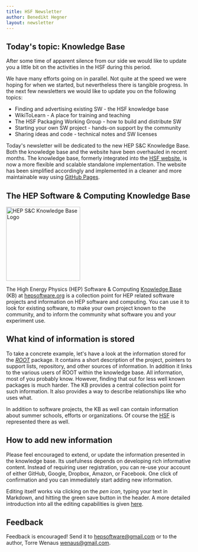 ```yaml
---
title: HSF Newsletter
author: Benedikt Hegner
layout: newsletter
---
```


## Today's topic: Knowledge Base

After some time of apparent silence from our side we would like to update
you a little bit on the activities in the HSF during this period.

We have many efforts going on in parallel. Not quite at the speed we were
hoping for when we started, but nevertheless there is tangible progress.
In the next few newsletters we would like to update you on the following topics:

   * Finding and advertising existing SW - the HSF knowledge base
   * WikiToLearn - A place for training and teaching
   * The HSF Packaging Working Group - how to build and distribute SW
   * Starting your own SW project - hands-on support by the community
   * Sharing ideas and code - technical notes and SW licenses

Today's newsletter will be dedicated to the new HEP S&C Knowledge Base.
Both the knowledge base and the website have been overhauled in recent months.
The knowledge base, formerly integrated into the [HSF website](www.hepsoftwarefoundation.org),
is now a more flexible and scalable standalone implementation. The website has
been simplified accordingly and implemented in a cleaner and more maintainable
way using [GitHub Pages](https://pages.github.com/).

## The HEP Software & Computing Knowledge Base

<img src="http://www.hepsoftware.org/sw/static/hepsoftware-logo-white-400.jpg" alt="HEP S&C Knowledge Base Logo" width="200">

The High Energy Physics (HEP) Software & Computing [Knowledge Base](https://en.wikipedia.org/wiki/Knowledge_base) (KB) at [hepsoftware.org](http://hepsoftware.org) is a collection point for HEP related software projects and information on HEP software and computing. You can use it to look for existing software, to make your own project known to the community, and to inform the community what software you and your experiment use.


## What kind of information is stored

To take a concrete example, let's have a look at the information stored for the
*[ROOT](http://hepsoftware.org/e/root)* package. It contains a short description
of the project, pointers to support lists, repository, and other sources of
information. In addition it links to the various users of ROOT within the knowledge
base. All information, most of you probably know.
However, finding that out for less well known packages is much harder. The KB provides a central collection point for such information. It also provides a way to describe relationships like who uses what.

In addition to software projects, the KB as well can contain information about
summer schools, efforts or organizations. Of course the [HSF](http://hepsoftware.org/e/hsf)
is represented there as well.

## How to add new information

Please feel encouraged to extend, or update the information presented in the knowledge base. Its usefulness depends on developing rich informative content. Instead of requiring user registration, you can re-use your account of either GitHub, Google, Dropbox, Amazon, or Facebook. One click of confirmation and you can immediately start adding new information.

Editing itself works via clicking on the *pen icon*, typing your text in Markdown, and hitting the green save button in the header. A more detailed introduction into all the editing capabilities is given [here](http://hepsoftware.org/e/hepsoftwareorg).



## Feedback

Feedback is encouraged! Send it to hepsoftware@gmail.com or to the author, Torre Wenaus wenaus@gmail.com.
